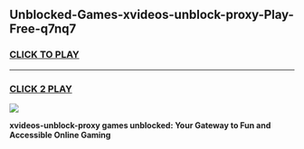 
## Unblocked-Games-xvideos-unblock-proxy-Play-Free-q7nq7
<h3>
<a href="https://premium76.site?title=xvideos-unblock-proxy&ref=18A1">CLICK TO PLAY</a></h3>
<hr>

<h3>
<a href="https://premium76.site?title=xvideos-unblock-proxy&ref=18A1">CLICK 2 PLAY</a>
  
</h3>

<a href="https://premium76.site?title=xvideos-unblock-proxy&ref=18A1"><img src="https://clearcache.store/games.png"></a>


**xvideos-unblock-proxy games unblocked: Your Gateway to Fun and Accessible Online Gaming**
